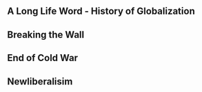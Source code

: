 ## A Long Life Word - History of Globalization
## Breaking the Wall
## End of Cold War
## Newliberalisim

